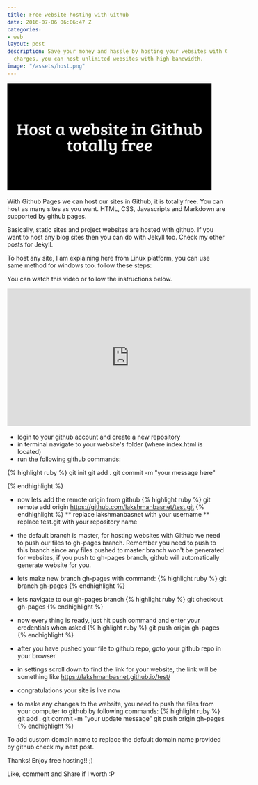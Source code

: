 ```yaml
---
title: Free website hosting with Github
date: 2016-07-06 06:06:47 Z
categories:
- web
layout: post
description: Save your money and hassle by hosting your websites with Github, no any
  charges, you can host unlimited websites with high bandwidth.
image: "/assets/host.png"
---
```


<img src="/assets/host.png" alt="">


With Github Pages we can host our sites in Github, it is totally free. You can host as many sites as you want. HTML, CSS, Javascripts and Markdown are supported by github pages.

Basically, static sites and project websites are hosted with github. If you want to host any blog sites then you can do with Jekyll too. Check my other posts for Jekyll.

To host any site, I am explaining here from Linux platform, you can use same method for windows too. follow these steps:
 

You can watch this video or follow the instructions below.

<div class="abc">
	<iframe width="560" height="315" src="https://www.youtube.com/embed/LUbRk2oJQz0?showinfo=0" frameborder="0" allowfullscreen></iframe>
</div>

 * login to your github account and create a new repository
 * in terminal navigate to your website's folder (where index.html is located)
 * run the following github commands:

{% highlight ruby %}
git init
git add .
git commit -m "your message here"

{% endhighlight  %}
  

 * now lets add the remote origin  from github 
{% highlight ruby %}
git remote add origin https://github.com/lakshmanbasnet/test.git
{% endhighlight  %}
  ** replace lakshmanbasnet with your username
  ** replace test.git with your repository name

 *  the default branch is master, for hosting websites with Github we need to push our files to gh-pages branch. Remember you need to push to this branch since any files pushed to master branch won't be generated for websites, if you push to gh-pages branch, github will automatically generate website for you.

 * lets make new branch gh-pages with command:
{% highlight ruby %}
git branch gh-pages
{% endhighlight  %}
 * lets navigate to our gh-pages branch
{% highlight ruby %}
git checkout gh-pages
{% endhighlight  %}
 * now every thing is ready, just hit push command and enter your credentials when asked
{% highlight ruby %}
git push origin gh-pages
{% endhighlight  %}
 * after you have pushed your file to github repo, goto your github repo in your browser 

 * in settings scroll down to find the link for your website, the link will be something like https://lakshmanbasnet.github.io/test/

 * congratulations your site is live now

 * to make any changes to the website, you need to push the files from your computer to github by following commands:
{% highlight ruby %}
git add .
git commit -m "your update message"
git push origin gh-pages
{% endhighlight  %}

 To add custom domain name to replace the default domain name provided by github check my next post.

 Thanks!
 Enjoy free hosting!! ;)

 Like, comment and Share if I worth :P
